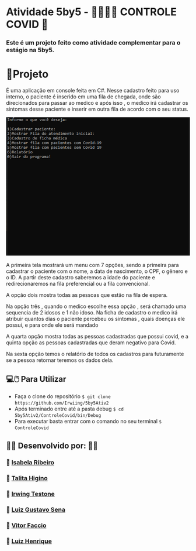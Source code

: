 
# Atividade 5by5 - :man_health_worker::woman_health_worker: CONTROLE COVID :hospital:

### Este é um projeto feito como atividade complementar para o estágio na 5by5.

  
  

# :open_file_folder:Projeto

  

É uma aplicação em console feita em C#. Nesse cadastro feito para uso interno, o paciente é inserido em uma fila de chegada, onde são direcionados para passar ao medico e após isso , o medico irá cadastrar os sintomas desse paciente e inserir em outra fila de acordo com o seu status.

  

![Covid.gif](https://github.com/Irwiing/5by5Ativ2/blob/master/Covid.gif)

  

A primeira tela mostrará um menu com 7 opções, sendo a primeira para cadastrar o paciente com o nome, a data de nascimento, o CPF, o gênero e o ID. A partir deste cadastro saberemos a idade do paciente e redirecionaremos na fila preferencial ou a fila convencional.

A opção dois mostra todas as pessoas que estão na fila de espera.

Na opção três , quando o medico escolhe essa opção , será chamado uma sequencia de 2 idosos e 1 não idoso. Na ficha de cadastro o medico irá atribuir quantos dias o paciente percebeu os sintomas , quais doenças ele possui, e para onde ele será mandado

A quarta opção mostra todas as pessoas cadastradas que possui covid, e a quinta opção as pessoas cadastradas que deram negativo para Covid.

Na sexta opção temos o relatório de todos os cadastros para futuramente se a pessoa retornar teremos os dados dela.

  
  

## :computer::computer_mouse: Para Utilizar

  

- Faça o clone do repositório 
	`$ git clone https://github.com/Irwiing/5by5Ativ2`
- Após terminado entre até a pasta debug 
	`$ cd 5by5Ativ2/ControleCovid/bin/Debug `
- Para executar basta entrar com o comando no seu terminal
	 `$ ControleCovid`  
  

## :man_technologist: Desenvolvido por: :woman_technologist:

### :woman: [Isabela Ribeiro](https://github.com/Isabela-Ribeiro)

### :woman: [Talita Higino](https://github.com/TalitaHigino)

### :man: [Irwing Testone](https://github.com/Irwiing)

### :man: [Luiz Gustavo Sena](https://github.com/LuizGustavoSena)

### :man: [Vitor Faccio](https://github.com/VitorFaccio1)

### :man: [Luiz Henrique](https://github.com/rick9141)